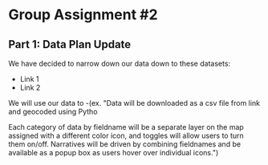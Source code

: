 # Group Assignment #2

## Part 1: Data Plan Update

We have decided to narrow down our data down to these datasets:
* Link 1 
* Link 2

We will use our data to -(ex. "Data will be downloaded as a csv file from link and geocoded using Pytho

 Each category of data by fieldname will be a separate layer on the map assigned with a different color icon, and toggles will allow users to turn them on/off. Narratives will be driven by combining fieldnames and be available as a popup box as users hover over individual icons.")
